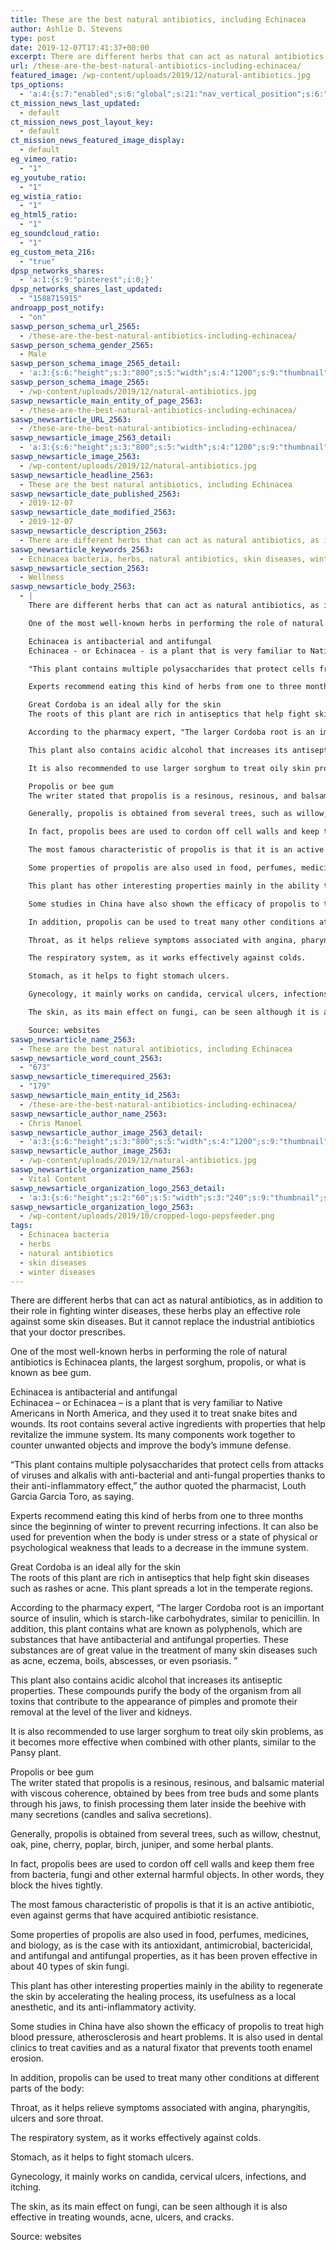 ```yaml
---
title: These are the best natural antibiotics, including Echinacea
author: Ashlie D. Stevens
type: post
date: 2019-12-07T17:41:37+00:00
excerpt: There are different herbs that can act as natural antibiotics, as in addition to their role in fighting winter diseases, these herbs play an effective role against some skin diseases
url: /these-are-the-best-natural-antibiotics-including-echinacea/
featured_image: /wp-content/uploads/2019/12/natural-antibiotics.jpg
tps_options:
  - 'a:4:{s:7:"enabled";s:6:"global";s:21:"nav_vertical_position";s:6:"global";s:23:"nav_hide_on_first_slide";b:0;s:23:"slide_loading_mechanism";s:6:"global";}'
ct_mission_news_last_updated:
  - default
ct_mission_news_post_layout_key:
  - default
ct_mission_news_featured_image_display:
  - default
eg_vimeo_ratio:
  - "1"
eg_youtube_ratio:
  - "1"
eg_wistia_ratio:
  - "1"
eg_html5_ratio:
  - "1"
eg_soundcloud_ratio:
  - "1"
eg_custom_meta_216:
  - "true"
dpsp_networks_shares:
  - 'a:1:{s:9:"pinterest";i:0;}'
dpsp_networks_shares_last_updated:
  - "1588715915"
androapp_post_notify:
  - "on"
saswp_person_schema_url_2565:
  - /these-are-the-best-natural-antibiotics-including-echinacea/
saswp_person_schema_gender_2565:
  - Male
saswp_person_schema_image_2565_detail:
  - 'a:3:{s:6:"height";s:3:"800";s:5:"width";s:4:"1200";s:9:"thumbnail";s:78:"/wp-content/uploads/2019/12/natural-antibiotics.jpg";}'
saswp_person_schema_image_2565:
  - /wp-content/uploads/2019/12/natural-antibiotics.jpg
saswp_newsarticle_main_entity_of_page_2563:
  - /these-are-the-best-natural-antibiotics-including-echinacea/
saswp_newsarticle_URL_2563:
  - /these-are-the-best-natural-antibiotics-including-echinacea/
saswp_newsarticle_image_2563_detail:
  - 'a:3:{s:6:"height";s:3:"800";s:5:"width";s:4:"1200";s:9:"thumbnail";s:78:"/wp-content/uploads/2019/12/natural-antibiotics.jpg";}'
saswp_newsarticle_image_2563:
  - /wp-content/uploads/2019/12/natural-antibiotics.jpg
saswp_newsarticle_headline_2563:
  - These are the best natural antibiotics, including Echinacea
saswp_newsarticle_date_published_2563:
  - 2019-12-07
saswp_newsarticle_date_modified_2563:
  - 2019-12-07
saswp_newsarticle_description_2563:
  - There are different herbs that can act as natural antibiotics, as in addition to their role in fighting winter diseases, these herbs play an effective role against some skin diseases
saswp_newsarticle_keywords_2563:
  - Echinacea bacteria, herbs, natural antibiotics, skin diseases, winter diseases,
saswp_newsarticle_section_2563:
  - Wellness
saswp_newsarticle_body_2563:
  - |
    There are different herbs that can act as natural antibiotics, as in addition to their role in fighting winter diseases, these herbs play an effective role against some skin diseases. But it cannot replace the industrial antibiotics that your doctor prescribes.

    One of the most well-known herbs in performing the role of natural antibiotics is Echinacea plants, the largest sorghum, propolis, or what is known as bee gum.

    Echinacea is antibacterial and antifungal
    Echinacea - or Echinacea - is a plant that is very familiar to Native Americans in North America, and they used it to treat snake bites and wounds. Its root contains several active ingredients with properties that help revitalize the immune system. Its many components work together to counter unwanted objects and improve the body's immune defense.

    "This plant contains multiple polysaccharides that protect cells from attacks of viruses and alkalis with anti-bacterial and anti-fungal properties thanks to their anti-inflammatory effect," the author quoted the pharmacist, Louth Garcia Garcia Toro, as saying.

    Experts recommend eating this kind of herbs from one to three months since the beginning of winter to prevent recurring infections. It can also be used for prevention when the body is under stress or a state of physical or psychological weakness that leads to a decrease in the immune system.

    Great Cordoba is an ideal ally for the skin
    The roots of this plant are rich in antiseptics that help fight skin diseases such as rashes or acne. This plant spreads a lot in the temperate regions.

    According to the pharmacy expert, "The larger Cordoba root is an important source of insulin, which is starch-like carbohydrates, similar to penicillin. In addition, this plant contains what are known as polyphenols, which are substances that have antibacterial and antifungal properties. These substances are of great value in the treatment of many skin diseases such as acne, eczema, boils, abscesses, or even psoriasis. "

    This plant also contains acidic alcohol that increases its antiseptic properties. These compounds purify the body of the organism from all toxins that contribute to the appearance of pimples and promote their removal at the level of the liver and kidneys.

    It is also recommended to use larger sorghum to treat oily skin problems, as it becomes more effective when combined with other plants, similar to the Pansy plant.

    Propolis or bee gum
    The writer stated that propolis is a resinous, resinous, and balsamic material with viscous coherence, obtained by bees from tree buds and some plants through his jaws, to finish processing them later inside the beehive with many secretions (candles and saliva secretions).

    Generally, propolis is obtained from several trees, such as willow, chestnut, oak, pine, cherry, poplar, birch, juniper, and some herbal plants.

    In fact, propolis bees are used to cordon off cell walls and keep them free from bacteria, fungi and other external harmful objects. In other words, they block the hives tightly.

    The most famous characteristic of propolis is that it is an active antibiotic, even against germs that have acquired antibiotic resistance.

    Some properties of propolis are also used in food, perfumes, medicines, and biology, as is the case with its antioxidant, antimicrobial, bactericidal, and antifungal and antifungal properties, as it has been proven effective in about 40 types of skin fungi.

    This plant has other interesting properties mainly in the ability to regenerate the skin by accelerating the healing process, its usefulness as a local anesthetic, and its anti-inflammatory activity.

    Some studies in China have also shown the efficacy of propolis to treat high blood pressure, atherosclerosis and heart problems. It is also used in dental clinics to treat cavities and as a natural fixator that prevents tooth enamel erosion.

    In addition, propolis can be used to treat many other conditions at different parts of the body:

    Throat, as it helps relieve symptoms associated with angina, pharyngitis, ulcers and sore throat.

    The respiratory system, as it works effectively against colds.

    Stomach, as it helps to fight stomach ulcers.

    Gynecology, it mainly works on candida, cervical ulcers, infections, and itching.

    The skin, as its main effect on fungi, can be seen although it is also effective in treating wounds, acne, ulcers, and cracks.

    Source: websites
saswp_newsarticle_name_2563:
  - These are the best natural antibiotics, including Echinacea
saswp_newsarticle_word_count_2563:
  - "673"
saswp_newsarticle_timerequired_2563:
  - "179"
saswp_newsarticle_main_entity_id_2563:
  - /these-are-the-best-natural-antibiotics-including-echinacea/
saswp_newsarticle_author_name_2563:
  - Chris Manoel
saswp_newsarticle_author_image_2563_detail:
  - 'a:3:{s:6:"height";s:3:"800";s:5:"width";s:4:"1200";s:9:"thumbnail";s:78:"/wp-content/uploads/2019/12/natural-antibiotics.jpg";}'
saswp_newsarticle_author_image_2563:
  - /wp-content/uploads/2019/12/natural-antibiotics.jpg
saswp_newsarticle_organization_name_2563:
  - Vital Content
saswp_newsarticle_organization_logo_2563_detail:
  - 'a:3:{s:6:"height";s:2:"60";s:5:"width";s:3:"240";s:9:"thumbnail";s:82:"/wp-content/uploads/2019/10/cropped-logo-pepsfeeder.png";}'
saswp_newsarticle_organization_logo_2563:
  - /wp-content/uploads/2019/10/cropped-logo-pepsfeeder.png
tags:
  - Echinacea bacteria
  - herbs
  - natural antibiotics
  - skin diseases
  - winter diseases
---
```


There are different herbs that can act as natural antibiotics, as in addition to their role in fighting winter diseases, these herbs play an effective role against some skin diseases. But it cannot replace the industrial antibiotics that your doctor prescribes.

One of the most well-known herbs in performing the role of natural antibiotics is Echinacea plants, the largest sorghum, propolis, or what is known as bee gum.

Echinacea is antibacterial and antifungal  
Echinacea &#8211; or Echinacea &#8211; is a plant that is very familiar to Native Americans in North America, and they used it to treat snake bites and wounds. Its root contains several active ingredients with properties that help revitalize the immune system. Its many components work together to counter unwanted objects and improve the body&#8217;s immune defense.

&#8220;This plant contains multiple polysaccharides that protect cells from attacks of viruses and alkalis with anti-bacterial and anti-fungal properties thanks to their anti-inflammatory effect,&#8221; the author quoted the pharmacist, Louth Garcia Garcia Toro, as saying.

Experts recommend eating this kind of herbs from one to three months since the beginning of winter to prevent recurring infections. It can also be used for prevention when the body is under stress or a state of physical or psychological weakness that leads to a decrease in the immune system.

Great Cordoba is an ideal ally for the skin  
The roots of this plant are rich in antiseptics that help fight skin diseases such as rashes or acne. This plant spreads a lot in the temperate regions.

According to the pharmacy expert, &#8220;The larger Cordoba root is an important source of insulin, which is starch-like carbohydrates, similar to penicillin. In addition, this plant contains what are known as polyphenols, which are substances that have antibacterial and antifungal properties. These substances are of great value in the treatment of many skin diseases such as acne, eczema, boils, abscesses, or even psoriasis. &#8221;

This plant also contains acidic alcohol that increases its antiseptic properties. These compounds purify the body of the organism from all toxins that contribute to the appearance of pimples and promote their removal at the level of the liver and kidneys.

It is also recommended to use larger sorghum to treat oily skin problems, as it becomes more effective when combined with other plants, similar to the Pansy plant.

Propolis or bee gum  
The writer stated that propolis is a resinous, resinous, and balsamic material with viscous coherence, obtained by bees from tree buds and some plants through his jaws, to finish processing them later inside the beehive with many secretions (candles and saliva secretions).

Generally, propolis is obtained from several trees, such as willow, chestnut, oak, pine, cherry, poplar, birch, juniper, and some herbal plants.

In fact, propolis bees are used to cordon off cell walls and keep them free from bacteria, fungi and other external harmful objects. In other words, they block the hives tightly.

The most famous characteristic of propolis is that it is an active antibiotic, even against germs that have acquired antibiotic resistance.

Some properties of propolis are also used in food, perfumes, medicines, and biology, as is the case with its antioxidant, antimicrobial, bactericidal, and antifungal and antifungal properties, as it has been proven effective in about 40 types of skin fungi.

This plant has other interesting properties mainly in the ability to regenerate the skin by accelerating the healing process, its usefulness as a local anesthetic, and its anti-inflammatory activity.

Some studies in China have also shown the efficacy of propolis to treat high blood pressure, atherosclerosis and heart problems. It is also used in dental clinics to treat cavities and as a natural fixator that prevents tooth enamel erosion.

In addition, propolis can be used to treat many other conditions at different parts of the body:

Throat, as it helps relieve symptoms associated with angina, pharyngitis, ulcers and sore throat.

The respiratory system, as it works effectively against colds.

Stomach, as it helps to fight stomach ulcers.

Gynecology, it mainly works on candida, cervical ulcers, infections, and itching.

The skin, as its main effect on fungi, can be seen although it is also effective in treating wounds, acne, ulcers, and cracks.

Source: websites
